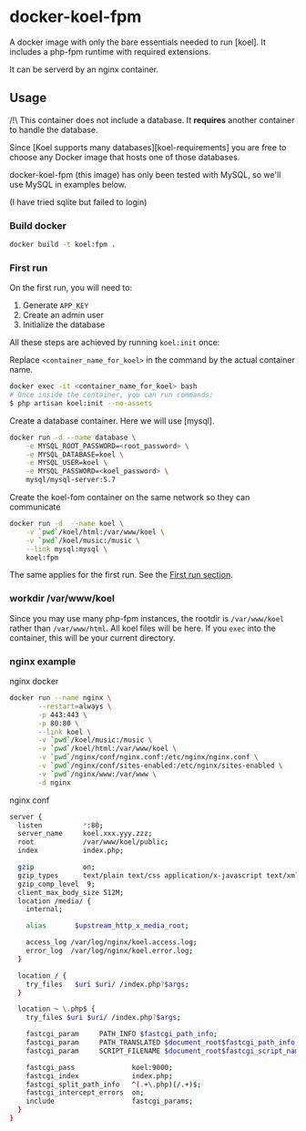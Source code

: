 docker-koel-fpm
===========

A docker image with only the bare essentials needed to run [koel]. It includes a php-fpm runtime with required extensions.

It can be serverd by an nginx container.

## Usage

/!\ This container does not include a database. It **requires** another container to handle the database.

Since [Koel supports many databases][koel-requirements] you are free to choose any Docker image that hosts one of those databases.

docker-koel-fpm (this image) has only been tested with MySQL, so we'll use MySQL in examples below.

(I have tried sqlite but failed to login)


### Build docker

```bash
docker build -t koel:fpm .
```

### First run

On the first run, you will need to:

1. Generate `APP_KEY`
2. Create an admin user
3. Initialize the database

All these steps are achieved by running `koel:init` once:

Replace `<container_name_for_koel>` in the command by the actual container name.

```bash
docker exec -it <container_name_for_koel> bash
# Once inside the container, you can run commands:
$ php artisan koel:init --no-assets
```

Create a database container. Here we will use [mysql].

```bash
docker run -d --name database \
    -e MYSQL_ROOT_PASSWORD=<root_password> \
    -e MYSQL_DATABASE=koel \
    -e MYSQL_USER=koel \
    -e MYSQL_PASSWORD=<koel_password> \
    mysql/mysql-server:5.7
```

Create the koel-fom container on the same network so they can communicate

```bash
docker run -d  --name koel \
    -v `pwd`/koel/html:/var/www/koel \
    -v `pwd`/koel/music:/music \
    --link mysql:mysql \
    koel:fpm
```

The same applies for the first run. See the [First run section](#first-run).





### workdir /var/www/koel

Since you may use many php-fpm instances, the rootdir is `/var/www/koel` rather than `/var/www/html`. All koel files will be here. If you `exec` into the container, this will be your current directory.

### nginx example

nginx docker

```bash
docker run --name nginx \
	   --restart=always \
	   -p 443:443 \
	   -p 80:80 \
	   --link koel \
	   -v `pwd`/koel/music:/music \
	   -v `pwd`/koel/html:/var/www/koel \
	   -v `pwd`/nginx/conf/nginx.conf:/etc/nginx/nginx.conf \
	   -v `pwd`/nginx/conf/sites-enabled:/etc/nginx/sites-enabled \
	   -v `pwd`/nginx/www:/var/www \
	   -d nginx
```

nginx conf

```bash
server {
  listen          *:80;
  server_name     koel.xxx.yyy.zzz;
  root            /var/www/koel/public;
  index           index.php;

  gzip            on;
  gzip_types      text/plain text/css application/x-javascript text/xml application/xml application/xml+rss text/javascript application/json;
  gzip_comp_level  9;
  client_max_body_size 512M;
  location /media/ {
    internal;

    alias       $upstream_http_x_media_root;

    access_log /var/log/nginx/koel.access.log;
    error_log  /var/log/nginx/koel.error.log;
  }

  location / {
    try_files   $uri $uri/ /index.php?$args;
  }

  location ~ \.php$ {
    try_files $uri $uri/ /index.php?$args;

    fastcgi_param     PATH_INFO $fastcgi_path_info;
    fastcgi_param     PATH_TRANSLATED $document_root$fastcgi_path_info;
    fastcgi_param     SCRIPT_FILENAME $document_root$fastcgi_script_name;

    fastcgi_pass              koel:9000;
    fastcgi_index             index.php;
    fastcgi_split_path_info   ^(.+\.php)(/.+)$;
    fastcgi_intercept_errors  on;
    include                   fastcgi_params;
  }
}

```
